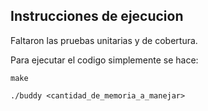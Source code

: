 ## Instrucciones de ejecucion

Faltaron las pruebas unitarias y de cobertura. 

Para ejecutar el codigo simplemente se hace: 

`make`

`./buddy <cantidad_de_memoria_a_manejar>`
